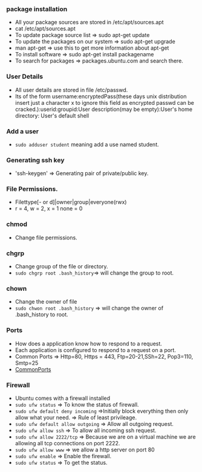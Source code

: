 ### package installation 
* All your package sources are stored in /etc/apt/sources.apt
* cat /etc/apt/sources.apt
* To update package source list => sudo apt-get update
* To update the packages on our system => sudo apt-get upgrade
* man apt-get  => use this to get more information about apt-get
* To install software => sudo apt-get install packagename
* To search for packages => packages.ubuntu.com and search there.


### User Details
* All user details are stored in file /etc/passwd.
* Its of the form username:encryptedPass(these days unix distribution insert just a character x to ignore this field as encrypted passwd can be cracked.):userid:groupid:User description(may be empty):User's home directory: User's default shell


### Add a user
* `sudo adduser student` meaning add a use named student.
 
### Generating ssh key
* 'ssh-keygen' => Generating pair of private/public key.


### File Permissions.
* Filettype[- or d]|owner|group|everyone(rwx)
* r = 4, w = 2, x = 1 none = 0

### chmod 
* Change file permissions.

### chgrp
* Change group of the file or directory.
* `sudo chgrp root .bash_history`=> will change the group to root.

### chown
* Change the owner of file
* `sudo chwon root .bash_history` => will change the owner of .bash_history to root.

### Ports
* How does a application know how to respond to a request.
* Each application is configured to respond to a request on a port.
* Common Ports => Http=80, Https = 443, Ftp=20-21,SSh=22, Pop3=110, Smtp=25 
* [CommonPorts](http://bandwidthcontroller.com/applicationPorts.html)


### Firewall
* Ubuntu comes with a firewall installed
* `sudo ufw status` => To know the status of firewall.
* `sudo ufw default deny incoming` =>Initially block everything then only allow what your need. => Rule of least privileage.
* `sudo ufw default allow outgoing` => Allow all outgoing request.
* `sudo ufw allow ssh` => To allow all incoming ssh request.
* `sudo ufw allow 2222/tcp` => Because we are on a virtual machine we are allowing all tcp connections on port 2222.
* `sudo ufw allow www` => we allow a http server on port 80
* `sudo ufw enable` => Enable the firewall.
* `sudo ufw status` => To get the status.

